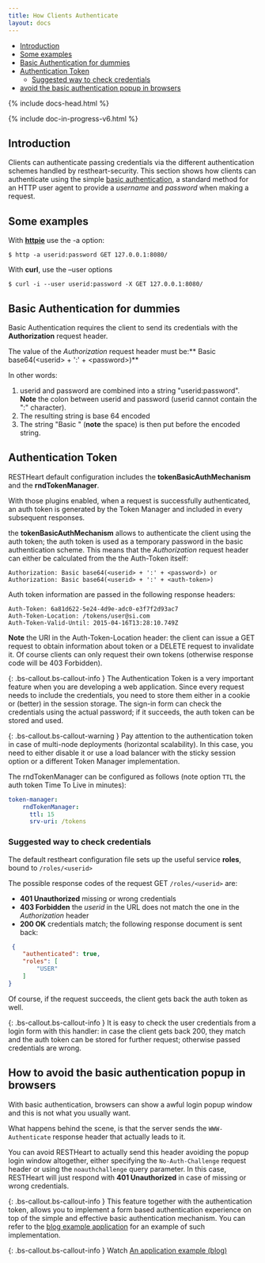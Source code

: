 ```yaml
---
title: How Clients Authenticate
layout: docs
---
```


<div markdown="1" class="d-none d-xl-block col-xl-2 order-last bd-toc">

- [Introduction](#introduction)
- [Some examples](#some-examples)
- [Basic Authentication for dummies](#basic-authentication-for-dummies)
- [Authentication Token](#authentication-token)
    - [Suggested way to check credentials](#suggested-way-to-check-credentials)
- [avoid the basic authentication popup in browsers](#avoid-the-basic-authentication-popup-in-browsers)

</div>
<div markdown="1" class="col-12 col-md-9 col-xl-8 py-md-3 bd-content">

{% include docs-head.html %}

{% include doc-in-progress-v6.html %}

## Introduction

Clients can authenticate passing credentials via the different authentication schemes handled by restheart-security.
This section shows how clients can authenticate using the simple [basic authentication](https://en.wikipedia.org/wiki/Basic_access_authentication),
a standard method for an HTTP user agent to provide a *username* and
*password* when making a request.

## Some examples

With **[httpie](https://github.com/jkbrzt/httpie)** use the -a option:


```
$ http -a userid:password GET 127.0.0.1:8080/
```

With **curl**, use the –user options


```
$ curl -i --user userid:password -X GET 127.0.0.1:8080/
```

## Basic Authentication for dummies

Basic Authentication requires the client to send its credentials with
the **Authorization** request header.

The value of the *Authorization* request header must be:** Basic
base64(&lt;userid&gt; + ':' + &lt;password&gt;)**

In other words:

1.  userid and password are combined into a string "userid:password".
    **Note** the colon between userid and password (userid cannot
    contain the ":" character).
2.  The resulting string is base 64 encoded
3.  The string "Basic " (**note** the space) is then put before the
    encoded string.

## Authentication Token

RESTHeart default configuration includes the **tokenBasicAuthMechanism** and the **rndTokenManager**.

With those plugins enabled, when a request is successfully authenticated, an auth token is generated by the Token Manager and included in every subsequent responses.

the **tokenBasicAuthMechanism** allows to authenticate the client using  the auth token; the auth token is used as a temporary password in the basic
authentication scheme. This means that the *Authorization* request
header can either be calculated from the the Auth-Token itself:

`Authorization: Basic base64(<userid> + ':' + <password>) or Authorization: Basic base64(<userid> + ':' + <auth-token>)`

Auth token information are passed in the following response headers:


```
Auth-Token: 6a81d622-5e24-4d9e-adc0-e3f7f2d93ac7
Auth-Token-Location: /tokens/user@si.com
Auth-Token-Valid-Until: 2015-04-16T13:28:10.749Z
```

**Note** the URI in the Auth-Token-Location header: the client can issue
a GET request to obtain information about token or a DELETE request to
invalidate it. Of course clients can only request their own tokens
(otherwise response code will be 403 Forbidden).

{: .bs-callout.bs-callout-info }
The Authentication Token is a very important feature when you are
developing a web application. Since every request needs to include the
credentials, you need to store them either in a cookie or (better) in
the session storage. The sign-in form can check the credentials using
the actual password; if it succeeds, the auth token can be stored and
used.

{: .bs-callout.bs-callout-warning }
Pay attention to the authentication token in case of multi-node
deployments (horizontal scalability). In this case, you need to either
disable it or use a load balancer with the sticky session option or a different Token Manager implementation.

The rndTokenManager can be configured as follows (note option `TTL` the auth token Time To Live in minutes):


``` yml
token-manager:
    rndTokenManager:
      ttl: 15
      srv-uri: /tokens
```

### Suggested way to check credentials

The default restheart configuration file sets up the useful service **roles**, bound to `/roles/<userid>`

The possible response codes of the request GET `/roles/<userid>`
are:

-   **401 Unauthorized** missing or wrong credentials
-   **403 Forbidden** the *userid* in the URL does not match the one in
    the *Authorization* header
-   **200 OK** credentials match; the following response document is
    sent back:


``` json
 {
    "authenticated": true, 
    "roles": [
        "USER"
    ]
}
```

Of course, if the request succeeds, the client gets back the auth token
as well.

{: .bs-callout.bs-callout-info }
It is easy to check the user credentials from a login form with this
handler: in case the client gets back 200, they match and the auth token
can be stored for further request; otherwise passed credentials are
wrong.

## How to avoid the basic authentication popup in browsers

With basic authentication, browsers can show a awful login popup window
and this is not what you usually want.

What happens behind the scene, is that the server sends
the `WWW-Authenticate` response header that actually leads to it. 

You can avoid RESTHeart to actually send this header avoiding the popup
login window altogether, either specifying
the `No-Auth-Challenge` request header or using
the `noauthchallenge` query parameter. In this case, RESTHeart will just
respond with **401 Unauthorized** in case of missing or wrong
credentials.

{: .bs-callout.bs-callout-info }
This feature together with the authentication token, allows you to
implement a form based authentication experience on top of the simple
and effective basic authentication mechanism. You can refer to the [blog
example application](https://github.com/softinstigate/restheart-blog-example) for an example of such implementation.

{: .bs-callout.bs-callout-info }
Watch [An application example (blog)](https://www.youtube.com/watch?v=QVk0aboHayM&t=2262s)

</div>
